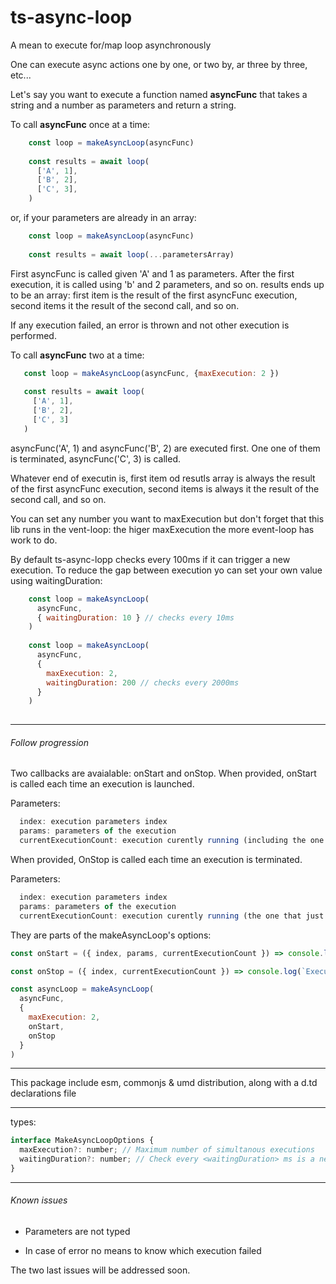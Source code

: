 # ts-async-loop

A mean to execute for/map loop asynchronously

One can execute async actions one by one, or two by, ar three by three, etc...

Let's say you want to execute a function named **asyncFunc** that takes a string and a number as parameters and return a string.

To call **asyncFunc** once at a time:

```javascript
    const loop = makeAsyncLoop(asyncFunc)
    
    const results = await loop(
      ['A', 1],
      ['B', 2],
      ['C', 3],
    )
```
or, if your parameters are already in an array:

```javascript
    const loop = makeAsyncLoop(asyncFunc)
    
    const results = await loop(...parametersArray)
```

First asyncFunc is called given 'A' and 1 as parameters. After the first execution, it is called using 'b' and 2 parameters, and so on.
results ends up to be an array: first item is the result of the first asyncFunc execution, second items it the result of the second call, and so on.

If any execution failed, an error is thrown and not other execution is performed.

To call **asyncFunc** two at a time:

 ```javascript
    const loop = makeAsyncLoop(asyncFunc, {maxExecution: 2 })
    
    const results = await loop(
      ['A', 1],
      ['B', 2],
      ['C', 3]
    )
```
asyncFunc('A', 1) and asyncFunc('B', 2) are executed first. One one of them is terminated, asyncFunc('C', 3) is called.

Whatever end of executin is, first item od resutls array is always the result of the first asyncFunc execution, second items is always it the result of the second call, and so on.

You can set any number you want to maxExecution but don't forget that this lib runs in the vent-loop: the higer maxExecution the more event-loop has work to do.

By default ts-async-lopp checks every 100ms if it can trigger a new execution. To reduce the gap between execution yo can set your own value using waitingDuration:

```javascript
    const loop = makeAsyncLoop(
      asyncFunc, 
      { waitingDuration: 10 } // checks every 10ms
    ) 
    
    const loop = makeAsyncLoop(
      asyncFunc, 
      {
        maxExecution: 2, 
        waitingDuration: 200 // checks every 2000ms
      }
    ) 
    
```
---

###### Follow progression
Two callbacks are avaialable: onStart and onStop.
When provided, onStart is called each time an execution is launched.

Parameters:
```javascript
  index: execution parameters index
  params: parameters of the execution
  currentExecutionCount: execution curently running (including the one for which onStart is calling)
```

When provided, OnStop is called each time an execution is terminated.

Parameters:

```javascript
  index: execution parameters index
  params: parameters of the execution
  currentExecutionCount: execution curently running (the one that just stop in not included)
```
They are parts of the makeAsyncLoop's options:

```javascript
const onStart = ({ index, params, currentExecutionCount }) => console.log(`Start execution ${index}, with params ${params} (current number of tasks: ${currentExecutionCount}).`)

const onStop = ({ index, currentExecutionCount }) => console.log(`Execution ${index} is done(current number of tasks: ${currentExecutionCount}).`)

const asyncLoop = makeAsyncLoop(
  asyncFunc,
  {
    maxExecution: 2,
    onStart,
    onStop
  }
)

```


---
This package include esm, commonjs & umd distribution, along with a d.td declarations file

---
types:

```javascript
interface MakeAsyncLoopOptions {
  maxExecution?: number; // Maximum number of simultanous executions
  waitingDuration?: number; // Check every <waitingDuration> ms is a new exectuoin can be launched   
}
```

---
###### Known issues

- Parameters are not typed

- In case of error no means to know which execution failed

The two last issues will be addressed soon.